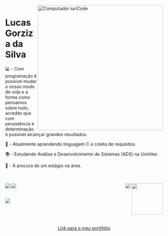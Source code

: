 <img src="https://raw.githubusercontent.com/MicaelliMedeiros/micaellimedeiros/master/image/computer-illustration.png" width="400px" align="right" alt="Computador iuriCode"/>

<h1> Lucas Gorziza da Silva </h1>

<p>💻 - Com programação é possível mudar o nosso modo de vida e a forma como pensamos sobre tudo, acredito que com persistência e determinação é possível alcançar grandes resultados.<p>

<p>🌱 - Atualmente aprendendo linguagem C e coleta de requisitos.</p>

<p>📚 - Estudando Análise e Desenvolvimento de Sistemas (ADS) na Uniritter.</p>

<p>💬 - À procura de um estágio na área. </p>

</p>
<br/>
<br/>

 
<a href="https://github.com/anuraghazra/github-redme-stats">
<img align="right" height="100" src="https://github-readme-stats.vercel.app/api?username=lucasgorzizas&hide=prs,issues&show_icons=true&theme=dracula"/>
</a>
&nbsp; &nbsp;
<a href="https://github-readme-stats.vercel.app/api/top-langs/?username=lucasgorzizas&theme=vision-friendly-dark">
<img align="right" src="https://github-readme-stats.vercel.app/api/top-langs/?username=lucasgorzizas&hide=css,java,ruby,starlark,objective-c&theme=dracula&langs_count=6"/>
 
<a href="lucas.gorziza@gmail.com" alt="Gmail">
<img align="left" src="https://img.shields.io/badge/Gmail-D14836?style=for-the-badge&logo=gmail&logoColor=white" />
</a>
<a href="https://www.linkedin.com/in/lucas-gorziza-da-silva-432662232/" alt="Linkedin">
<img align="left" src="https://img.shields.io/badge/LinkedIn-0077B5?style=for-the-badge&logo=linkedin&logoColor=white"/>
</a>
</p>
<br/>
<a href="https://www.instagram.com/lucas_gorziza/" alt="Instagram">
<img align="left" src="https://img.shields.io/badge/Instagram-E4405F?style=for-the-badge&logo=instagram&logoColor=white"/>
</a>
</p>
<br/>

</a>
<div style="display: inline_block"><br>
<div align="center">
<h1> </h1>
<a href="https://alisonsantosofc.github.io/alison-web-developer/">Link para o meu portifólio</a>
</div>
